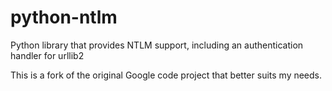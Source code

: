 python-ntlm
===========

Python library that provides NTLM support, including an authentication handler for urllib2

This is a fork of the original Google code project that better suits my needs.
